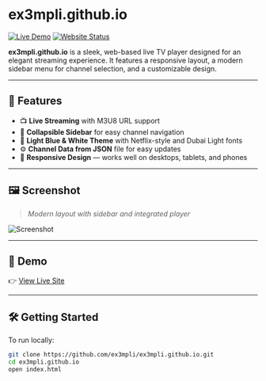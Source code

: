 # ex3mpli.github.io

[![Live Demo](https://img.shields.io/badge/Demo-Live-blue?logo=tv)](https://ex3mpli.github.io)
[![Website Status](https://img.shields.io/website?url=https%3A%2F%2Fex3mpli.github.io)](https://ex3mpli.github.io)

**ex3mpli.github.io** is a sleek, web-based live TV player designed for an elegant streaming experience. It features a responsive layout, a modern sidebar menu for channel selection, and a customizable design.

---

## 🚀 Features

- 📺 **Live Streaming** with M3U8 URL support  
- 🧭 **Collapsible Sidebar** for easy channel navigation  
- 🎨 **Light Blue & White Theme** with Netflix-style and Dubai Light fonts  
- ⚙️ **Channel Data from JSON** file for easy updates  
- 📱 **Responsive Design** — works well on desktops, tablets, and phones  

---

## 🖼️ Screenshot

> *Modern layout with sidebar and integrated player*

![Screenshot](https://ex3mpli.github.io/Screenshot.png)<!-- Replace this with your actual screenshot path -->

---

## 📂 Demo

👉 [View Live Site](https://ex3mpli.github.io)

---

## 🛠️ Getting Started

To run locally:

```bash
git clone https://github.com/ex3mpli/ex3mpli.github.io.git
cd ex3mpli.github.io
open index.html

